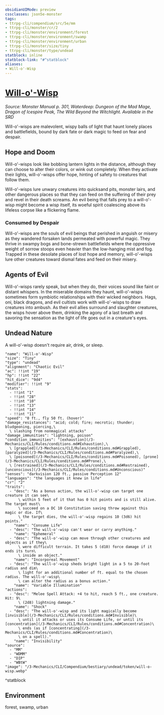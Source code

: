 ```yaml
---
obsidianUIMode: preview
cssclasses: json5e-monster
tags:
- ttrpg-cli/compendium/src/5e/mm
- ttrpg-cli/monster/cr/2
- ttrpg-cli/monster/environment/forest
- ttrpg-cli/monster/environment/swamp
- ttrpg-cli/monster/environment/urban
- ttrpg-cli/monster/size/tiny
- ttrpg-cli/monster/type/undead
statblock: inline
statblock-link: "#^statblock"
aliases:
- Will-o'-Wisp
---
```

# [Will-o'-Wisp](3-Mechanics\CLI\Compendium\bestiary\undead/will-o-wisp.md)
*Source: Monster Manual p. 301, Waterdeep: Dungeon of the Mad Mage, Dragon of Icespire Peak, The Wild Beyond the Witchlight. Available in the <span title='Systems Reference Document (5.1)'>SRD</span>*  

Will-o'-wisps are malevolent, wispy balls of light that haunt lonely places and battlefields, bound by dark fate or dark magic to feed on fear and despair.

## Hope and Doom

Will-o'-wisps look like bobbing lantern lights in the distance, although they can choose to alter their colors, or wink out completely. When they activate their lights, will-o'-wisps offer hope, hinting of safety to creatures that follow them.

Will-o'-wisps lure unwary creatures into quicksand pits, monster lairs, and other dangerous places so that they can feed on the suffering of their prey and revel in their death screams. An evil being that falls prey to a will-o'-wisp might become a wisp itself, its woeful spirit coalescing above its lifeless corpse like a flickering flame.

### Consumed by Despair

Will-o'-wisps are the souls of evil beings that perished in anguish or misery as they wandered forsaken lands permeated with powerful magic. They thrive in swampy bogs and bone-strewn battlefields where the oppressive weight of sorrow stoops even heavier than the low-hanging mist and fog. Trapped in these desolate places of lost hope and memory, will-o'-wisps lure other creatures toward dismal fates and feed on their misery.

## Agents of Evil

Will-o'-wisps rarely speak, but when they do, their voices sound like faint or distant whispers. In the miserable domains they haunt, will-o'-wisps sometimes form symbiotic relationships with their wicked neighbors. Hags, oni, black dragons, and evil cultists work with will-o'-wisps to draw creatures into ambush. As their evil allies surround and slaughter creatures, the wisps hover above them, drinking the agony of a last breath and savoring the sensation as the light of life goes out in a creature's eyes.

## Undead Nature

A will-o'-wisp doesn't require air, drink, or sleep.

```statblock
"name": "Will-o'-Wisp"
"size": "Tiny"
"type": "undead"
"alignment": "Chaotic Evil"
"ac": !!int "19"
"hp": !!int "22"
"hit_dice": "9d4"
"modifier": !!int "9"
"stats":
  - !!int "1"
  - !!int "28"
  - !!int "10"
  - !!int "13"
  - !!int "14"
  - !!int "11"
"speed": "0 ft., fly 50 ft. (hover)"
"damage_resistances": "acid; cold; fire; necrotic; thunder; bludgeoning, piercing,\
  \ slashing from nonmagical attacks"
"damage_immunities": "lightning, poison"
"condition_immunities": "[exhaustion](/3-Mechanics/CLI/Rules/conditions.md#Exhaustion),\
  \ [grappled](/3-Mechanics/CLI/Rules/conditions.md#Grappled), [paralyzed](/3-Mechanics/CLI/Rules/conditions.md#Paralyzed),\
  \ [poisoned](/3-Mechanics/CLI/Rules/conditions.md#Poisoned), [prone](/3-Mechanics/CLI/Rules/conditions.md#Prone),\
  \ [restrained](/3-Mechanics/CLI/Rules/conditions.md#Restrained), [unconscious](/3-Mechanics/CLI/Rules/conditions.md#Unconscious)"
"senses": "darkvision 120 ft., passive Perception 12"
"languages": "the languages it knew in life"
"cr": "2"
"traits":
  - "desc": "As a bonus action, the will-o'-wisp can target one creature it can see\
      \ within 5 feet of it that has 0 hit points and is still alive. The target must\
      \ succeed on a DC 10 Constitution saving throw against this magic or die. If\
      \ the target dies, the will-o'-wisp regains 10 (3d6) hit points."
    "name": "Consume Life"
  - "desc": "The will-o'-wisp can't wear or carry anything."
    "name": "Ephemeral"
  - "desc": "The will-o'-wisp can move through other creatures and objects as if they\
      \ were difficult terrain. It takes 5 (d10) force damage if it ends its turn\
      \ inside an object."
    "name": "Incorporeal Movement"
  - "desc": "The will-o'-wisp sheds bright light in a 5 to 20-foot radius and dim\
      \ light for an additional number of ft. equal to the chosen radius. The will-o'-wisp\
      \ can alter the radius as a bonus action."
    "name": "Variable Illumination"
"actions":
  - "desc": "Melee Spell Attack: +4 to hit, reach 5 ft., one creature. Hit: 9\
      \ (2d8) lightning damage."
    "name": "Shock"
  - "desc": "The will-o'-wisp and its light magically become [invisible](/3-Mechanics/CLI/Rules/conditions.md#Invisible)\
      \ until it attacks or uses its Consume Life, or until its [concentration](/3-Mechanics/CLI/Rules/conditions.md#Concentration)\
      \ ends (as if [concentrating](/3-Mechanics/CLI/Rules/conditions.md#Concentration)\
      \ on a spell)."
    "name": "Invisibility"
"source":
  - "MM"
  - "WDMM"
  - "DIP"
  - "WBtW"
"image": "/3-Mechanics/CLI/Compendium/bestiary/undead/token/will-o-wisp.webp"
```
^statblock

## Environment

forest, swamp, urban